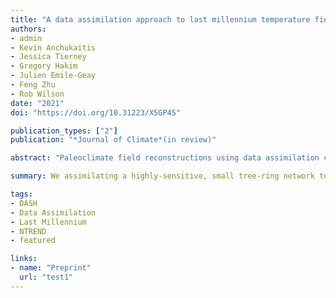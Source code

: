 ```yaml
---
title: "A data assimilation approach to last millennium temperature field reconstruction using a limited high-sensitivity proxy network"
authors:
- admin
- Kevin Anchukaitis
- Jessica Tierney
- Gregory Hakim
- Julien Emile-Geay
- Feng Zhu
- Rob Wilson
date: "2021"
doi: "https://doi.org/10.31223/X5GP45"

publication_types: ["2"]
publication: "*Journal of Climate*(in review)"

abstract: "Paleoclimate field reconstructions using data assimilation commonly employ large proxy networks, which are often composed of records that have a complex range of sensitivities to the target climate field. This can introduce biases into reconstructions or decrease overall skill. Smaller networks of highly-sensitive proxies provide an alternative, but have not been extensively used for assimilation and their strengths and limitations are less well understood. Here, we reconstruct Northern Hemisphere summer temperature anomalies over the last millennium by assimilating the NTREND network, a spatially and temporally limited collection of highly temperature-sensitive tree-ring records. Pseudo-proxy experiments indicate that the reconstruction can be sensitive to biases in the climate model prior, so we perform 10 assimilations each using a different model prior. Reconstructed temperature anomalies are most sensitive to prior selection when the network becomes sparse in space and time, but show greater consistency as the network grows. The method also underestimates temporal variability with a reduced network or in regions distal to the proxies. The effects of network attrition emphasize the importance of analyzing temperature anomalies in conjunction with reconstruction uncertainty, which emerges naturally for spatial fields from our ensemble method. A comparison of our reconstruction and five existing paleo-temperature products reveals large differences in the spatial patterns and magnitudes of reconstructed temperature anomalies in response to radiative forcing. These extant uncertainties call for development of a renewed paleoclimate reconstruction intercomparison framework for systematically examining the consequences of network composition and reconstruction methodological choices, as well as for expanded collection of new, longer, and highly-sensitive proxy data."

summary: We assimilating a highly-sensitive, small tree-ring network to reconstruct Northern Hemisphere temperatures over the Last Millennium.

tags:
- DASH
- Data Assimilation
- Last Millennium
- NTREND
- featured

links:
- name: "Preprint"
  url: "test1"
---
```

